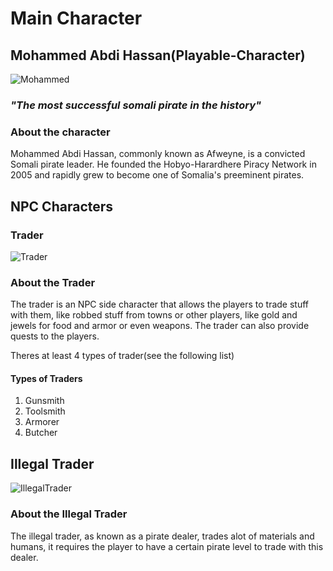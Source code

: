 # Main Character #

## Mohammed Abdi Hassan(Playable-Character) ##

![Mohammed](https://image.demorgen.be/38730005/width/2480/mohamed-abdi-hassan)

### *"The most successful somali pirate in the history"* ###

### About the character ###

Mohammed Abdi Hassan, commonly known as Afweyne, is a convicted Somali pirate leader. He founded the Hobyo-Harardhere Piracy Network in 2005 and rapidly grew to become one of Somalia's preeminent pirates.

## NPC Characters ##

### Trader ###

![Trader](https://cdnb.artstation.com/p/assets/images/images/025/785/303/large/nicolas-camiade-marchand-romain-01.jpg?1656520318)

### About the Trader ###

The trader is an NPC side character that allows the players to trade stuff with them, like robbed stuff from towns or other players, like gold and jewels for food and armor or even weapons. The trader can also provide quests to the players.

Theres at least 4 types of trader(see the following list)

#### Types of Traders ####

1. Gunsmith
2. Toolsmith
3. Armorer
4. Butcher

## Illegal Trader ##

![IllegalTrader](https://static.wikia.nocookie.net/warhammer40k/images/5/58/Cold_Trader_Broker.png/revision/latest?cb=20150218195337)

### About the Illegal Trader ###

The illegal trader, as known as a pirate dealer, trades alot of materials and humans, it requires the player to have a certain pirate level to trade with this dealer.
